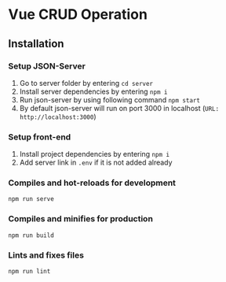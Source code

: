 # Vue CRUD Operation

## Installation

### Setup JSON-Server
1) Go to server folder by entering ```cd server```
2) Install server dependencies by entering ```npm i```
3) Run json-server by using following command ```npm start```
4) By default json-server will run on port 3000 in localhost (```URL: http://localhost:3000```)

### Setup front-end
1) Install project dependencies by entering ```npm i```
2) Add server link in ```.env``` if it is not added already

### Compiles and hot-reloads for development

```npm run serve```


### Compiles and minifies for production

```npm run build```


### Lints and fixes files

```npm run lint```
